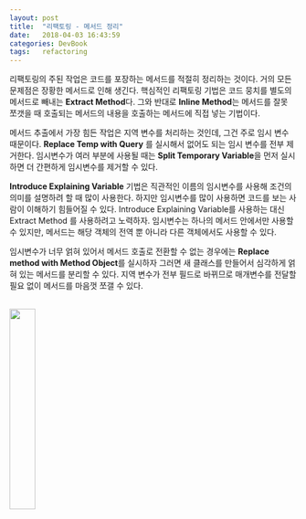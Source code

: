 ```yaml
---
layout: post
title:  "리팩토링 - 메서드 정리"
date:   2018-04-03 16:43:59
categories: DevBook
tags:	refactoring 
---
```


리팩토링의 주된 작업은 코드를 포장하는 메서드를 적절히 정리하는 것이다. 거의 모든 문제점은 장황한 메서드로 인해 생긴다. 핵심적인 리팩토링 기법은 코드 뭉치를 별도의 메서드로 빼내는 **Extract Method**다. 그와 반대로 **Inline Method**는 메서드를 잘못 쪼갯을 때 호출되는 메서드의 내용을 호출하는 메서드에 직접 넣는 기법이다. 

메서드 추출에서 가장 힘든 작업은 지역 변수를 처리하는 것인데, 그건 주로 임시 변수 때문이다. **Replace Temp with Query** 를 실시해서 없어도 되는 임시 변수를 전부 제거한다. 임시변수가 여러 부분에 사용될 때는 **Split Temporary Variable**을 먼저 실시하면 더 간편하게 임시변수를 제거할 수 있다. 

**Introduce Explaining Variable** 기법은 직관적인 이름의 임시변수를 사용해 조건의 의미를 설명하려 할 때 많이 사용한다. 하지만 임시변수를 많이 사용하면 코드를 보는 사람이 이해하기 힘들어질 수 있다. Introduce Explaining Variable를 사용하는 대신 Extract Method 를 사용하려고 노력하자. 임시변수는 하나의 메서드 안에서만 사용할 수 있지만, 메서드는 해당 객체의 전역 뿐 아니라 다른 객체에서도 사용할 수 있다. 

임시변수가 너무 얽혀 있어서 메서드 호출로 전환할 수 없는 경우에는 **Replace method with Method Object**를 실시하자 그러면 새 클래스를 만들어서 심각하게 얽혀 있는 메서드를 분리할 수 있다. 지역 변수가 전부 필드로 바뀌므로 매개변수를 전달할 필요 없이 메서드를 마음껏 쪼갤 수 있다. 

<br/>

<a href="http://www.aladin.co.kr/shop/wproduct.aspx?ItemId=20793053">
  <img class="book" style="width: 30%; height: 30%" src="http://image.aladin.co.kr/product/2079/30/cover/8979149719_1.jpg"/>
</a>

